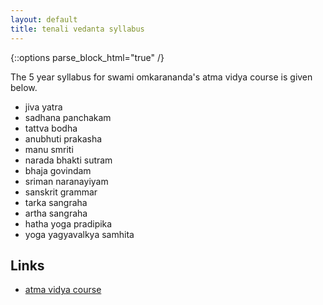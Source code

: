 ```yaml
---
layout: default
title: tenali vedanta syllabus
---
```


{::options parse_block_html="true" /}

The 5 year syllabus for swami omkarananda's atma vidya course is given below.

- jiva yatra
- sadhana panchakam
- tattva bodha
- anubhuti prakasha
- manu smriti
- narada bhakti sutram
- bhaja govindam
- sriman naranayiyam
- sanskrit grammar
- tarka sangraha
- artha sangraha
- hatha yoga pradipika
- yoga yagyavalkya samhita

## Links

- [atma vidya course](https://atmavidya.online/)